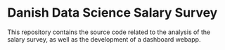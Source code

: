 # Danish Data Science Salary Survey
This repository contains the source code related to the analysis of the salary
survey, as well as the development of a dashboard webapp.
